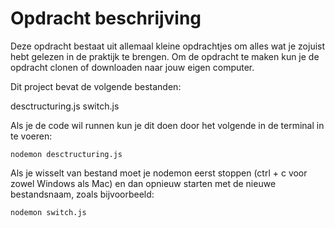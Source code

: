 # Opdracht beschrijving
Deze opdracht bestaat uit allemaal kleine opdrachtjes om alles wat je zojuist hebt gelezen in de praktijk te brengen. Om de opdracht te maken kun je de opdracht clonen of downloaden naar jouw eigen computer.

Dit project bevat de volgende bestanden:

desctructuring.js
switch.js

Als je de code wil runnen kun je dit doen door het volgende in de terminal in te voeren:

`nodemon desctructuring.js`

Als je wisselt van bestand moet je nodemon eerst stoppen (ctrl + c voor zowel Windows als Mac) en dan opnieuw starten met de nieuwe bestandsnaam, zoals bijvoorbeeld:

`nodemon switch.js`